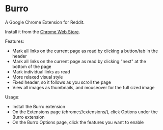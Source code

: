 Burro
=====

A Google Chrome Extension for Reddit.

Install it from the [Chrome Web Store](https://chrome.google.com/webstore/detail/burro/bcimcgagkdildnhcmjhljonhionglmcb).

Features:
 * Mark all links on the current page as read by clicking a button/tab in the header
 * Mark all links on the current page as read by clicking "next" at the bottom of the page
 * Mark individual links as read
 * More relaxed visual style
 * Fixed header, so it follows as you scroll the page
 * View all images as thumbnails, and mouseover for the full sized image

Usage:
* Install the Burro extension
* On the Extensions page (chrome://extensions/), click Options under the Burro extension
* On the Burro Options page, click the features you want to enable
